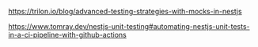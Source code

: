 https://trilon.io/blog/advanced-testing-strategies-with-mocks-in-nestjs


https://www.tomray.dev/nestjs-unit-testing#automating-nestjs-unit-tests-in-a-ci-pipeline-with-github-actions
